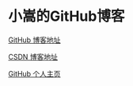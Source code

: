 # 小嵩的GitHub博客

[GitHub 博客地址](https://xiaosong520.github.io/blog/)

[CSDN 博客地址](http://blog.csdn.net/qq_22393017)

[GitHub 个人主页](https://github.com/xiaosong520)
